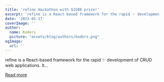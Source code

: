 ```yaml
---
title: 'refine Hackathon with $1500 prize!'
excerpt: 'refine is a React-based framework for the rapid ✨ development of CRUD web applications. It...'
date: '2023-01-17'
coverImage: ''
author:
  name: Koders
  picture: "assets/blog/authors/koders.png"
ogImage:
  url: ''
---
```


refine is a React-based framework for the rapid ✨ development of CRUD web applications. It...

[Read more](https://dev.to/necatiozmen/the-refine-open-source-hackathon-g1j)

